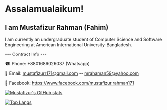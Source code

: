 # Assalamualaikum! 

## I am Mustafizur Rahman (Fahim)

I am currently an undergraduate student of Computer Science and Software Engineering at American International University-Bangladesh.

--- Contract Info ---

☎ Phone: +8801686026037 (Whatsapp)

📨 Email: mustafizurr171@gmail.com -- mrahaman59@yahoo.com

📲 Facebook: https://www.facebook.com/mustafizur.rahman171 

[![Mustafizur's GitHub stats](https://github-readme-stats.vercel.app/api?username=fahim59&show_icons=true)](https://github.com/fahim59/github-readme-stats)

[![Top Langs](https://github-readme-stats.vercel.app/api/top-langs/?username=fahim59)](https://github.com/fahim59/github-readme-stats)
